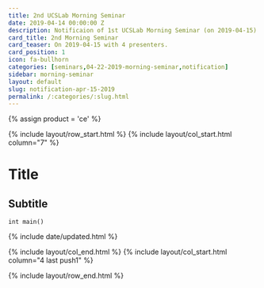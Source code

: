 ```yaml
---
title: 2nd UCSLab Morning Seminar
date: 2019-04-14 00:00:00 Z
description: Notificaion of 1st UCSLab Morning Seminar (on 2019-04-15) 
card_title: 2nd Morning Seminar
card_teaser: On 2019-04-15 with 4 presenters.
card_position: 1
icon: fa-bullhorn
categories: [seminars,04-22-2019-morning-seminar,notification]
sidebar: morning-seminar
layout: default
slug: notification-apr-15-2019
permalink: /:categories/:slug.html
---
```


{% assign product = 'ce' %}

{% include layout/row_start.html %}
{% include layout/col_start.html column="7" %}

# Title
## Subtitle

```
int main()
```


{% include date/updated.html %}

{% include layout/col_end.html %}
{% include layout/col_start.html column="4 last push1" %}

{% include layout/row_end.html %}
